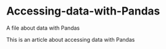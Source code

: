 # Accessing-data-with-Pandas
A file about data with Pandas

This is an article about accessing data with Pandas
